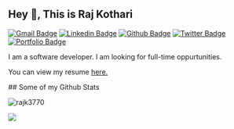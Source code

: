 ## Hey 👋, This is Raj Kothari
[![Gmail Badge](https://img.shields.io/badge/-rajk3770@gmail.com-c14438?style=flat&logo=Gmail&logoColor=white&link=mailto:rajk3770@gmail.com)](mailto:rajk3770@gmail.com) 
[![Linkedin Badge](https://img.shields.io/badge/-rajk3770-0072b1?style=flat&logo=Linkedin&logoColor=white&link=https://www.linkedin.com/in/rajk3770/)](https://www.linkedin.com/in/rajk3770/) [![Github Badge](https://img.shields.io/badge/-rajk3770-grey?style=flat&logo=github&logoColor=white&link=https://github.com/rajk3770/)](https://www.github.com/rajk3770/) [![Twitter Badge](https://img.shields.io/badge/-rajk3770-00acee?style=flat&logo=twitter&logoColor=white&link=https://twitter.com/rajk3770/)](https://www.twitter.com/rajk3770/) [![Portfolio Badge](https://img.shields.io/badge/portfolio-web-blue?style=flat&link=rajk3770@github.io/)](rajk3770@github.io/) <p align='left'>I am a software developer. I am looking for full-time oppurtunities.</p><p align='left'> You can view my resume <a href='drive.google.com '><u>here</u>.</a></p>## Some of my Github Stats

<p align=left> <img src=https://komarev.com/ghpvc/?username=rajk3770 alt=rajk3770 /> </p><img src=https://github-readme-stats.vercel.app/api?username=rajk3770&show_icons=false>

